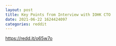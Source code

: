 ```yaml
--- 
layout: post 
title: Key Points from Interview with IOHK CTO 
date: 2021-06-22 1624424097 
categories: reddit 
--- 
```

https://redd.it/o65w7o